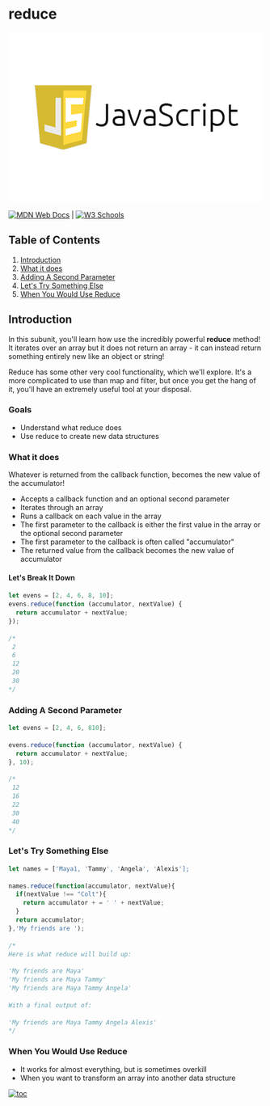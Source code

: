 # reduce

![javascript](../../../assets/images/javaScript.jpeg)

[![MDN Web Docs](https://img.shields.io/badge/MDN_Web_Docs-black?style=flat&logo=mdnwebdocs&logoColor=white)](https://developer.mozilla.org/en-US/docs/Web/JavaScript) |
[![W3 Schools](https://img.shields.io/badge/W3Schools-6DA55F?style=flat&logo=w3c&logoColor=white)](https://www.w3schools.com/js/default.asp)

## Table of Contents

1. [Introduction](#introduction)
1. [What it does](#what-it-does)
1. [Adding A Second Parameter](#adding-a-second-parameter)
1. [Let's Try Something Else](#lets-try-something-else)
1. [When You Would Use Reduce](#when-you-would-use-reduce)

## Introduction

In this subunit, you'll learn how use the incredibly powerful **reduce** method! It iterates over an array but it does not return an array - it can instead return something entirely new like an object or string!

Reduce has some other very cool functionality, which we'll explore. It's a more complicated to use than map and filter, but once you get the hang of it, you'll have an extremely useful tool at your disposal.

### Goals

- Understand what reduce does
- Use reduce to create new data structures

### What it does

Whatever is returned from the callback function, becomes the new value of the accumulator!

- Accepts a callback function and an optional second parameter
- Iterates through an array
- Runs a callback on each value in the array
- The first parameter to the callback is either the first value in the array or the optional second parameter
- The first parameter to the callback is often called "accumulator"
- The returned value from the callback becomes the new value of accumulator

#### Let's Break It Down

```javascript
let evens = [2, 4, 6, 8, 10];
evens.reduce(function (accumulator, nextValue) {
  return accumulator + nextValue;
});

/*
 2
 6
 12
 20
 30
*/
```

### Adding A Second Parameter

```javascript
let evens = [2, 4, 6, 810];

evens.reduce(function (accumulator, nextValue) {
  return accumulator + nextValue;
}, 10);

/*
 12
 16
 22
 30
 40
*/
```

### Let's Try Something Else

```javascript
let names = ['Maya1, 'Tammy', 'Angela', 'Alexis'];

names.reduce(function(accumulator, nextValue){
  if(nextValue !== "Colt"){
    return accumulator + = ' ' + nextValue;
  }
  return accumulator;
},'My friends are ');

/*
Here is what reduce will build up:

'My friends are Maya'
'My friends are Maya Tammy'
'My friends are Maya Tammy Angela'

With a final output of:

'My friends are Maya Tammy Angela Alexis'
*/
```

### When You Would Use Reduce

- It works for almost everything, but is sometimes overkill
- When you want to transform an array into another data structure

[![toc](https://img.shields.io/badge/back%20to%20top-%E2%86%A9-red)](#table-of-contents)
